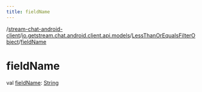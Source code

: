 ```yaml
---
title: fieldName
---
```

/[stream-chat-android-client](../../index.md)/[io.getstream.chat.android.client.api.models](../index.md)/[LessThanOrEqualsFilterObject](index.md)/[fieldName](fieldName.md)  
  
  
  
# fieldName  
val [fieldName](fieldName.md): [String](https://kotlinlang.org/api/latest/jvm/stdlib/kotlin/-string/index.html)

